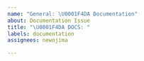 ```yaml
---
name: "General: \U0001F4DA Documentation"
about: Documentation Issue
title: "\U0001F4DA DOCS: "
labels: documentation
assignees: newojima

---
```



